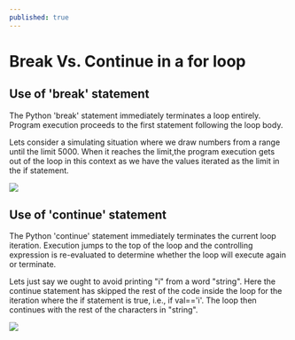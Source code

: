```yaml
---
published: true
---
```

# Break Vs. Continue in a for loop


## Use of 'break' statement

The Python 'break' statement immediately terminates a loop entirely. Program execution proceeds to the first statement following the loop body.

Lets consider a simulating situation where we draw numbers from a range until the limit 5000. When it reaches the limit,the program execution gets out of the loop in this context as we have the values iterated as the limit in the if statement.

<img src="http://chidamodu.github.io/blog/images//break statement in a for loop.png">



## Use of 'continue' statement

The Python 'continue' statement immediately terminates the current loop iteration. Execution jumps to the top of the loop and the controlling expression is re-evaluated to determine whether the loop will execute again or terminate.

Lets just say we ought to avoid printing "i" from a word "string". Here the continue statement has skipped the rest of the code inside the loop for the iteration where the if statement is true, i.e., if val=='i'. The loop then continues with the rest of the characters in "string".

<img src="http://chidamodu.github.io/blog/images//continue statement in a for loop.png">



